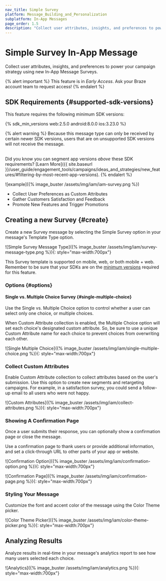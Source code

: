 ```yaml
---
nav_title: Simple Survey
platform: Message_Building_and_Personalization
subplatform: In-App Messages
page_order: 1.5
description: "Collect user attributes, insights, and preferences to power your campaign strategy using new In-App Message Surveys."
---
```


# Simple Survey In-App Message

Collect user attributes, insights, and preferences to power your campaign strategy using new In-App Message Surveys.

{% alert important %}
This feature is in _Early Access_. Ask your Braze account team to request access!
{% endalert %}

## SDK Requirements {#supported-sdk-versions}

This feature requires the following minimum SDK versions:

{% sdk_min_versions web:2.5.0 android:8.0.0 ios:3.23.0 %}

{% alert warning %}
Because this message type can only be received by certain newer SDK versions, users that are on unsupported SDK versions will not receive the message. <br><br>

Did you know you can segment app versions _above_ these SDK requirements? [Learn More]({{ site.baseurl }}/user_guide/engagement_tools/campaigns/ideas_and_strategies/new_features/#filtering-by-most-recent-app-versions).
{% endalert %}

![example]({% image_buster /assets/img/iam/iam-survey.png %})

- Collect User Preferences as Custom Attributes
- Gather Customers Satisfaction and Feedback
- Promote New Features and Trigger Promotions

## Creating a new Survey {#create}

Create a new Survey message by selecting the Simple Survey option in your message's Template Type option.

![Simple Survey Message Type]({% image_buster /assets/img/iam/survey-message-type.png %}){: style="max-width:700px"}

This Survey template is supported on mobile, web, or both mobile + web. Remember to be sure that your SDKs are on the [minimum versions](#supported-sdk-versions) required for this feature.

### Options {#options}

#### Single vs. Multiple Choice Survey {#single-multiple-choice}

Use the Single vs. Multiple Choice option to control whether a user can select only one choice, or multiple choices.

When Custom Attribute collection is enabled, the Multiple Choice option will set each choice's designated custom attribute. So, be sure to use a unique Custom Attribute name for each choice to prevent choices from overwriting each other.

![Single Multiple Choice]({% image_buster /assets/img/iam/single-multiple-choice.png %}){: style="max-width:700px"}

### Collect Custom Attributes

Enable Custom Attribute collection to collect attributes based on the user's submission. Use this option to create new segments and retargeting campaigns. For example, in a satisfaction survey, you could send a follow-up email to all users who were not happy.

![Custom Attributes]({% image_buster /assets/img/iam/collect-attributes.png %}){: style="max-width:700px"}

### Showing A Confirmation Page

Once a user submits their response, you can optionally show a confirmation page or close the message.

Use a confirmation page to thank users or provide additional information, and set a click-through URL to other parts of your app or website.

![Confirmation Option]({% image_buster /assets/img/iam/confirmation-option.png %}){: style="max-width:700px"}

![Confirmation Page]({% image_buster /assets/img/iam/confirmation-page.png %}){: style="max-width:700px"}

### Styling Your Message

Customize the font and accent color of the message using the Color Theme picker.

![Color Theme Picker]({% image_buster /assets/img/iam/color-theme-picker.png %}){: style="max-width:700px"}

## Analyzing Results

Analyze results in real-time in your message's analytics report to see how many users selected each choice.

![Analytics]({% image_buster /assets/img/iam/analytics.png %}){: style="max-width:700px"}

 <!-- Retargeting Using Custom Attributes -->
